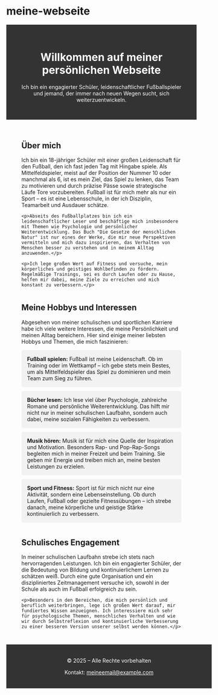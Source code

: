 # meine-webseite

<!DOCTYPE html>
<html lang="de">
<head>
    <meta charset="UTF-8">
    <meta name="viewport" content="width=device-width, initial-scale=1.0">
    <title>Meine Webseite</title>
</head>
<body>

<header style="background-color: #333; color: white; padding: 30px; text-align: center;">
    <h1>Willkommen auf meiner persönlichen Webseite</h1>
    <p>Ich bin ein engagierter Schüler, leidenschaftlicher Fußballspieler und jemand, der immer nach neuen Wegen sucht, sich weiterzuentwickeln.</p>
</header>

<section style="margin: 40px;">
    <h2>Über mich</h2>
    <p>Ich bin ein 18-jähriger Schüler mit einer großen Leidenschaft für den Fußball, den ich fast jeden Tag mit Hingabe spiele. Als Mittelfeldspieler, meist auf der Position der Nummer 10 oder manchmal als 6, ist es mein Ziel, das Spiel zu lenken, das Team zu motivieren und durch präzise Pässe sowie strategische Läufe Tore vorzubereiten. Fußball ist für mich mehr als nur ein Sport – es ist eine Lebensschule, in der ich Disziplin, Teamarbeit und Ausdauer schätze.</p>
    
    <p>Abseits des Fußballplatzes bin ich ein leidenschaftlicher Leser und beschäftige mich insbesondere mit Themen wie Psychologie und persönlicher Weiterentwicklung. Das Buch "Die Gesetze der menschlichen Natur" ist nur eines der Werke, die mir neue Perspektiven vermitteln und mich dazu inspirieren, das Verhalten von Menschen besser zu verstehen und in meinem Alltag anzuwenden.</p>

    <p>Ich lege großen Wert auf Fitness und versuche, mein körperliches und geistiges Wohlbefinden zu fördern. Regelmäßige Trainings, sei es durch Laufen oder zu Hause, helfen mir dabei, meine Ziele zu erreichen und mich konstant zu verbessern.</p>
</section>

<section style="margin: 40px;">
    <h2>Meine Hobbys und Interessen</h2>
    <p>Abgesehen von meiner schulischen und sportlichen Karriere habe ich viele weitere Interessen, die meine Persönlichkeit und meinen Alltag bereichern. Hier sind einige meiner liebsten Hobbys und Themen, die mich faszinieren:</p>
    <ul style="list-style-type: none; padding: 0;">
        <li style="background-color: #f2f2f2; margin: 10px 0; padding: 15px; border-radius: 5px;">
            <strong>Fußball spielen:</strong> Fußball ist meine Leidenschaft. Ob im Training oder im Wettkampf – ich gebe stets mein Bestes, um als Mittelfeldspieler das Spiel zu dominieren und mein Team zum Sieg zu führen.
        </li>
        <li style="background-color: #f2f2f2; margin: 10px 0; padding: 15px; border-radius: 5px;">
            <strong>Bücher lesen:</strong> Ich lese viel über Psychologie, zahlreiche Romane und persönliche Weiterentwicklung. Das hilft mir nicht nur in meiner schulischen Laufbahn, sondern auch dabei, meine sozialen Fähigkeiten zu verbessern.
        </li>
        <li style="background-color: #f2f2f2; margin: 10px 0; padding: 15px; border-radius: 5px;">
            <strong>Musik hören:</strong> Musik ist für mich eine Quelle der Inspiration und Motivation. Besonders Rap- und Pop-Rap-Songs begleiten mich in meiner Freizeit und beim Training. Sie geben mir Energie und treiben mich an, meine besten Leistungen zu erzielen.
        </li>
        <li style="background-color: #f2f2f2; margin: 10px 0; padding: 15px; border-radius: 5px;">
            <strong>Sport und Fitness:</strong> Sport ist für mich nicht nur eine Aktivität, sondern eine Lebenseinstellung. Ob durch Laufen, Fußball oder gezielte Fitnessübungen – ich strebe danach, meine körperliche und geistige Stärke kontinuierlich zu verbessern.
        </li>
    </ul>
</section>

<section style="margin: 40px;">
    <h2>Schulisches Engagement</h2>
    <p>In meiner schulischen Laufbahn strebe ich stets nach hervorragenden Leistungen. Ich bin ein engagierter Schüler, der die Bedeutung von Bildung und kontinuierlichem Lernen zu schätzen weiß. Durch eine gute Organisation und ein diszipliniertes Zeitmanagement versuche ich, sowohl in der Schule als auch im Fußball erfolgreich zu sein.</p>

    <p>Besonders in den Bereichen, die mich persönlich und beruflich weiterbringen, lege ich großen Wert darauf, mir fundiertes Wissen anzueignen. Ich interessiere mich sehr für psychologische Themen, menschliches Verhalten und wie wir durch Selbstreflexion und kontinuierliche Verbesserung zu einer besseren Version unserer selbst werden können.</p>
</section>

<footer style="background-color: #333; color: white; text-align: center; padding: 20px; position: relative; bottom: 0; width: 100%;">
    <p>&copy; 2025 – Alle Rechte vorbehalten</p>
    <p>Kontakt: <a href="mailto:meineemail@example.com" style="color: white;">meineemail@example.com</a></p>
</footer>

</body>
</html>

